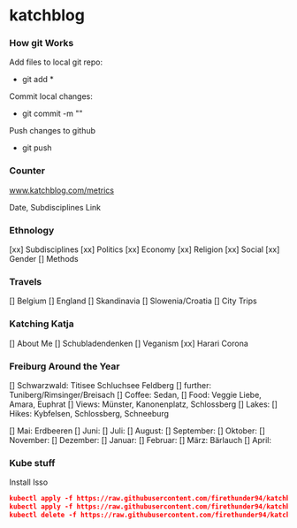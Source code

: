 # katchblog


### How git Works
Add files to local git repo:
- git add *

Commit local changes:
- git commit -m "<your message>"

Push changes to github
- git push

### Counter
www.katchblog.com/metrics


Date, Subdisciplines Link

### Ethnology
[xx] Subdisciplines
[xx] Politics
[xx] Economy
[xx] Religion
[xx] Social
[xx] Gender
[] Methods

### Travels
[] Belgium
[] England
[] Skandinavia
[] Slowenia/Croatia
[] City Trips

### Katching Katja
[] About Me
[] Schubladendenken
[] Veganism
[xx] Harari Corona 

### Freiburg Around the Year
[] Schwarzwald: Titisee Schluchsee Feldberg
[] further: Tuniberg/Rimsinger/Breisach
[] Coffee: Sedan, 
[] Food: Veggie Liebe, Amara, Euphrat
[] Views: Münster, Kanonenplatz, Schlossberg
[] Lakes: 
[] Hikes: Kybfelsen, Schlossberg, Schneeburg

[] Mai: Erdbeeren
[] Juni:
[] Juli: 
[] August: 
[] September: 
[] Oktober:
[] November:
[] Dezember:
[] Januar:
[] Februar:
[] März: Bärlauch
[] April:

### Kube stuff
Install Isso
```json
kubectl apply -f https://raw.githubusercontent.com/firethunder94/katchblog/master/kube/issoService.yaml 
kubectl apply -f https://raw.githubusercontent.com/firethunder94/katchblog/master/kube/issoDep.yaml 
kubectl delete -f https://raw.githubusercontent.com/firethunder94/katchblog/master/kube/issoDep.yaml 
```